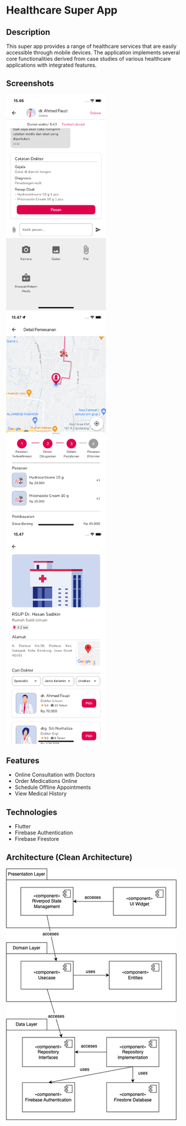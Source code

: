 # Healthcare Super App

## Description
This super app provides a range of healthcare services that are easily accessible through mobile devices. The application implements several core functionalities derived from case studies of various healthcare applications with integrated features.

## Screenshots
<p float="left">
  <img src="screenshots/app_1.png" alt="Chat Room" width="270" />
  <img src="screenshots/app_2.png" alt="Detail Transaction" width="270" />
  <img src="screenshots/app_3.png" alt="Consultation Screen" width="270" />
</p>

## Features
- Online Consultation with Doctors
- Order Medications Online
- Schedule Offline Appointments
- View Medical History

## Technologies
- Flutter
- Firebase Authentication
- Firebase Firestore

## Architecture (Clean Architecture)
![Clean Architecture](screenshots/architecture.png)
